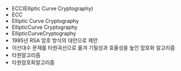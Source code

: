 - ECC(Elliptic Curve Cryptography)
- ECC
- Elliptic Curve Cryptography
- EllipticCurve Cryptography
- EllipticCurveCryptography
- 1985년 RSA 암호 방식의 대안으로 제안
- 이산대수 문제를 타원곡선으로 옮겨 기밀성과 효율성을 높인 암호화 알고리즘
- 타원알고리즘
- 타원암호화알고리즘
